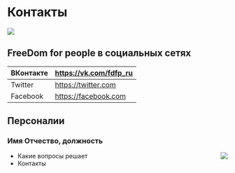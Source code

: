 # Контакты

![](http://placehold.it/950x450)

## FreeDom for people в социальных сетях

| ВКонтакте | https://vk.com/fdfp_ru |
| --------- | ---------------------- |
| Twitter   | https://twitter.com    |
| Facebook  | https://facebook.com   |

## Персоналии

### Имя Отчество, должность

<img src="http://placehold.it/150x150" align="right">

* Какие вопросы решает
* Контакты
